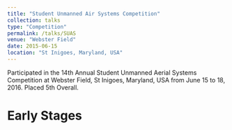 ```yaml
---
title: "Student Unmanned Air Systems Competition"
collection: talks
type: "Competition"
permalink: /talks/SUAS
venue: "Webster Field"
date: 2015-06-15
location: "St Inigoes, Maryland, USA"
---
```


Participated in the 14th Annual Student Unmanned Aerial Systems Competition at Webster Field, St Inigoes, Maryland, USA from June 15 to 18, 2016. Placed 5th Overall.

Early Stages
======
	
